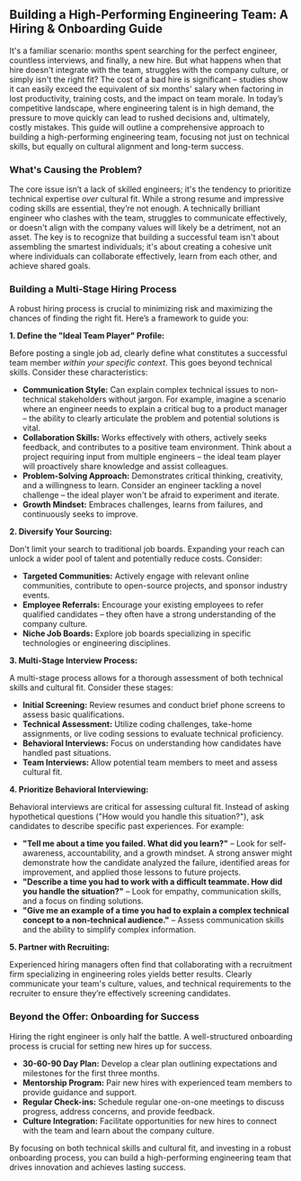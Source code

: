 ## Building a High-Performing Engineering Team: A Hiring & Onboarding Guide

It's a familiar scenario: months spent searching for the perfect engineer, countless interviews, and finally, a new hire. But what happens when that hire doesn't integrate with the team, struggles with the company culture, or simply isn't the right fit? The cost of a bad hire is significant – studies show it can easily exceed the equivalent of six months' salary when factoring in lost productivity, training costs, and the impact on team morale. In today’s competitive landscape, where engineering talent is in high demand, the pressure to move quickly can lead to rushed decisions and, ultimately, costly mistakes. This guide will outline a comprehensive approach to building a high-performing engineering team, focusing not just on technical skills, but equally on cultural alignment and long-term success.

### What's Causing the Problem?

The core issue isn’t a lack of skilled engineers; it's the tendency to prioritize technical expertise *over* cultural fit. While a strong resume and impressive coding skills are essential, they’re not enough. A technically brilliant engineer who clashes with the team, struggles to communicate effectively, or doesn't align with the company values will likely be a detriment, not an asset. The key is to recognize that building a successful team isn't about assembling the smartest individuals; it's about creating a cohesive unit where individuals can collaborate effectively, learn from each other, and achieve shared goals.

### Building a Multi-Stage Hiring Process

A robust hiring process is crucial to minimizing risk and maximizing the chances of finding the right fit. Here’s a framework to guide you:

**1. Define the "Ideal Team Player" Profile:**

Before posting a single job ad, clearly define what constitutes a successful team member *within your specific context*.  This goes beyond technical skills. Consider these characteristics:

*   **Communication Style:**  Can explain complex technical issues to non-technical stakeholders without jargon. For example, imagine a scenario where an engineer needs to explain a critical bug to a product manager – the ability to clearly articulate the problem and potential solutions is vital.
*   **Collaboration Skills:** Works effectively with others, actively seeks feedback, and contributes to a positive team environment. Think about a project requiring input from multiple engineers – the ideal team player will proactively share knowledge and assist colleagues.
*   **Problem-Solving Approach:** Demonstrates critical thinking, creativity, and a willingness to learn. Consider an engineer tackling a novel challenge – the ideal player won't be afraid to experiment and iterate.
*   **Growth Mindset:**  Embraces challenges, learns from failures, and continuously seeks to improve.

**2. Diversify Your Sourcing:**

Don't limit your search to traditional job boards. Expanding your reach can unlock a wider pool of talent and potentially reduce costs. Consider:

*   **Targeted Communities:** Actively engage with relevant online communities, contribute to open-source projects, and sponsor industry events. 
*   **Employee Referrals:** Encourage your existing employees to refer qualified candidates – they often have a strong understanding of the company culture.
*   **Niche Job Boards:** Explore job boards specializing in specific technologies or engineering disciplines.

**3. Multi-Stage Interview Process:**

A multi-stage process allows for a thorough assessment of both technical skills and cultural fit. Consider these stages:

*   **Initial Screening:** Review resumes and conduct brief phone screens to assess basic qualifications.
*   **Technical Assessment:** Utilize coding challenges, take-home assignments, or live coding sessions to evaluate technical proficiency.
*   **Behavioral Interviews:** Focus on understanding how candidates have handled past situations.
*   **Team Interviews:** Allow potential team members to meet and assess cultural fit.

**4. Prioritize Behavioral Interviewing:**

Behavioral interviews are critical for assessing cultural fit.  Instead of asking hypothetical questions ("How would you handle this situation?"), ask candidates to describe specific past experiences. For example:

*   **"Tell me about a time you failed. What did you learn?"** – Look for self-awareness, accountability, and a growth mindset.  A strong answer might demonstrate how the candidate analyzed the failure, identified areas for improvement, and applied those lessons to future projects.
*   **"Describe a time you had to work with a difficult teammate. How did you handle the situation?"** – Look for empathy, communication skills, and a focus on finding solutions. 
*   **"Give me an example of a time you had to explain a complex technical concept to a non-technical audience."** – Assess communication skills and the ability to simplify complex information.

**5. Partner with Recruiting:**

Experienced hiring managers often find that collaborating with a recruitment firm specializing in engineering roles yields better results. Clearly communicate your team's culture, values, and technical requirements to the recruiter to ensure they’re effectively screening candidates.

### Beyond the Offer: Onboarding for Success

Hiring the right engineer is only half the battle.  A well-structured onboarding process is crucial for setting new hires up for success.

*   **30-60-90 Day Plan:** Develop a clear plan outlining expectations and milestones for the first three months.
*   **Mentorship Program:** Pair new hires with experienced team members to provide guidance and support.
*   **Regular Check-ins:** Schedule regular one-on-one meetings to discuss progress, address concerns, and provide feedback.
*   **Culture Integration:**  Facilitate opportunities for new hires to connect with the team and learn about the company culture.



By focusing on both technical skills and cultural fit, and investing in a robust onboarding process, you can build a high-performing engineering team that drives innovation and achieves lasting success.
